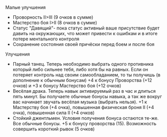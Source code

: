 Малые улучшения

- Проворность II>III (9 очков в сумме)
- Мастерство боя I>II (8 очков в сумме)
- Статус "Давящий"- пока статус активный ваше присутствие будет давить на окружающих, что может привести к ошибкам и в итоге потере ментального контроля
- Сохранение состояния своей причёски перед боем и после боя

Улучшения

- Парный танец. Теперь необходимо выбрать одного противника который либо сильнее тебя, либо хотя бы на равных. Если он потеряет контроль над своим самообладанием, то ты получишь (в дополнение к обычным бонусам) +4 к бонусу Проворства (+12 очков) и +3 к бонусу Мастерство боя (+12 очков)
- Весёлая драка. Теперь навык активируемый раз в час и длиться пять минут. Бы получаете обычные бонусы навыка, а так же вокруг вас начинает звучать весёлая музыка (выбрать нельзя). +1 к Мастерству боя (+4 очка), повышенная физическая броня II (+4 очкa), повышенная сила II (+4 очков)
- Стойкий джентльмен. Условия получения бонуса остаются те-же. Все обычные бонусы. +5 к бонусу проворства (15). Возможность совершить короткий рывок (5 очков)	